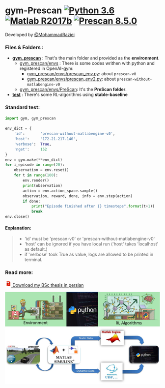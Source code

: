 # gym-Prescan [![Python 3.6](https://img.shields.io/badge/python-3.6.9-blue.svg)](https://www.python.org/downloads/release/python-360/) [![Matlab R2017b](https://img.shields.io/badge/Matlab-R2017b-orange.svg)](https://www.mathworks.com/products/new_products/release2017b.html) [![Prescan 8.5.0](https://img.shields.io/badge/Prescan-8.5.0-darkblue.svg)](https://www.mathworks.com/products/new_products/release2017b.html)
Developed by [@MohammadRaziei](https://github.com/MohammadRaziei/) 


### Files & Folders :
* **[gym\_prescan](https://github.com/MohammadRaziei/gym-Prescan/tree/master/gym_prescan)** : That's the main folder and provided as the __environment__.
    * [gym\_prescan/envs](https://github.com/MohammadRaziei/gym-Prescan/tree/master/gym_prescan/envs) : There is some codes writhen with python and registered in OpenAI-gym:
      * [gym\_prescan/envs/prescan_env.py](https://github.com/MohammadRaziei/gym-Prescan/blob/master/gym_prescan/envs/prescan_env.py): about ```prescan-v0```
      * [gym\_prescan/envs/prescan_env2.py](https://github.com/MohammadRaziei/gym-Prescan/blob/master/gym_prescan/envs/prescan_env2.py): about ```prescan-without-matlabengine-v0```
    * [gym\_prescan/envs/PreScan](https://github.com/MohammadRaziei/gym-Prescan/tree/master/gym_prescan/envs/PreScan): It's the __PreScan folder__.
* **[test](https://github.com/MohammadRaziei/gym-Prescan/tree/master/tests)** : There's some RL-algorithms using __stable-baseline__

### Standard test:
```python
import gym, gym_prescan

env_dict = {
    'id':       'prescan-without-matlabengine-v0',
    'host':     '172.21.217.140',
    'verbose':  True,
    'nget':     152
}
env = gym.make(**env_dict)
for i_episode in range(20):
    observation = env.reset()
    for t in range(100):
        env.render()
        print(observation)
        action = env.action_space.sample()
        observation, reward, done, info = env.step(action)
        if done:
            print("Episode finished after {} timesteps".format(t+1))
            break
env.close()
```


#### Explanation:
> * 'id' must be 'prescan-v0' or 'prescan-without-matlabengine-v0' 
> * 'host' can be ignored if you have local run ('host' takes 'localhost' as default.)
> * if 'verbose' took True as value, logs are allowed to be printed in terminal.
  

### Read more:
[ ![pdf][pdf] Download my BSc thesis in persian](README/AUTthesis-by-@MohammadRaziei.pdf)

[pdf]: README/pdf-small.png






![](README/python-layers-env-alg.png)
![](README/block-diagram-white.jpg)
<!--![Python layers](README/python-layers-white.png)-->


